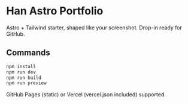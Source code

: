 # Han Astro Portfolio

Astro + Tailwind starter, shaped like your screenshot. Drop-in ready for GitHub.

## Commands
```bash
npm install
npm run dev
npm run build
npm run preview
```

GitHub Pages (static) or Vercel (vercel.json included) supported.
